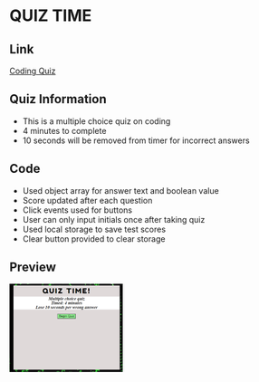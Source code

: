 # QUIZ TIME

## Link

[Coding Quiz](https://cnmiller127.github.io/Coding-Quiz/)

## Quiz Information

- This is a multiple choice quiz on coding
- 4 minutes to complete
- 10 seconds will be removed from timer for incorrect answers

## Code

- Used object array for answer text and boolean value
- Score updated after each question 
- Click events used for buttons
- User can only input initials once after taking quiz
- Used local storage to save test scores
- Clear button provided to clear storage


## Preview

![Image](Assets/thumb.png)


